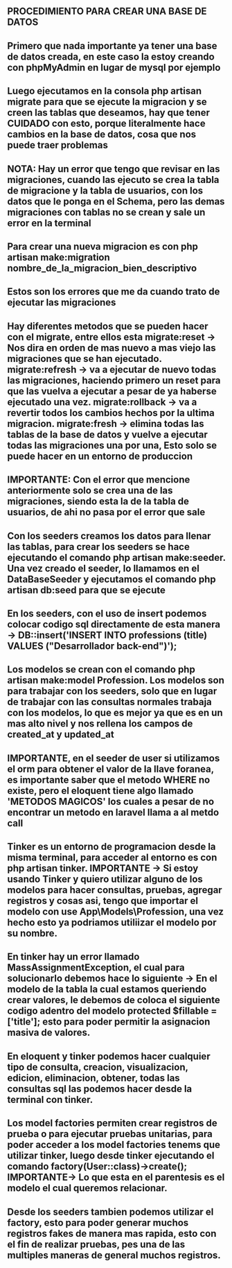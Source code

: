 ## PROCEDIMIENTO PARA CREAR UNA BASE DE DATOS ##

## Primero que nada importante ya tener una base de datos creada, en este caso la estoy creando con phpMyAdmin en lugar de mysql por ejemplo

## Luego ejecutamos en la consola php artisan migrate para que se ejecute la migracion y se creen las tablas que deseamos, hay que tener CUIDADO con esto, porque literalmente hace cambios en la base de datos, cosa que nos puede traer problemas

## NOTA: Hay un error que tengo que revisar en las migraciones,  cuando las ejecuto se crea la tabla de migracione y la tabla de usuarios, con los datos que le ponga en el Schema, pero las demas migraciones con tablas no se crean y sale un error en la terminal

## Para crear una nueva migracion es con php artisan make:migration nombre_de_la_migracion_bien_descriptivo

## Estos son los errores que me da cuando trato de ejecutar las migraciones 

## Hay diferentes metodos que se pueden hacer con el migrate, entre ellos esta migrate:reset -> Nos dira en orden de mas nuevo a mas viejo las migraciones que se han ejecutado. migrate:refresh -> va a ejecutar de nuevo todas las migraciones, haciendo primero un reset para que las vuelva a ejecutar a pesar de ya haberse ejecutado una vez. migrate:rollback -> va a revertir todos los cambios hechos por la ultima migracion. migrate:fresh -> elimina todas las tablas de la base de datos y vuelve a ejecutar todas las migraciones una por una, Esto solo se puede hacer en un entorno de produccion

## IMPORTANTE: Con el error que mencione anteriormente solo se crea una de las migraciones, siendo esta la de la tabla de usuarios, de ahi no pasa por el error que sale

## Con los seeders creamos los datos para llenar las tablas, para crear los seeders se hace ejecutando el comando php artisan make:seeder. Una vez creado el seeder, lo llamamos en el DataBaseSeeder y ejecutamos el comando php artisan db:seed para que se ejecute 

## En los seeders, con el uso de insert podemos colocar codigo sql directamente de esta manera -> DB::insert('INSERT INTO professions (title) VALUES ("Desarrollador back-end")');

## Los modelos se crean con el comando php artisan make:model Profession. Los modelos son para trabajar con los seeders, solo que en lugar de trabajar con las consultas normales trabaja con los modelos, lo que es mejor ya que es en un mas alto nivel y nos rellena los campos de created_at y updated_at

## IMPORTANTE, en el seeder de user si utilizamos el orm para obtener el valor de la llave foranea, es importante saber que el metodo WHERE no existe, pero el eloquent tiene algo llamado 'METODOS MAGICOS' los cuales a pesar de no encontrar un metodo en laravel llama a al metdo call

## Tinker es un entorno de programacion desde la misma terminal, para acceder al entorno es con php artisan tinker. IMPORTANTE -> Si estoy usando Tinker y quiero utilizar alguno de los modelos para hacer consultas, pruebas, agregar registros y cosas asi, tengo que importar el modelo con use App\Models\Profession, una vez hecho esto ya podriamos utiliizar el modelo por su nombre.

## En tinker hay un error llamado MassAssignmentException, el cual para solucionarlo debemos hace lo siguiente -> En el modelo de la tabla la cual estamos queriendo crear valores, le debemos de coloca el siguiente codigo adentro del modelo protected $fillable = ['title']; esto para poder permitir la asignacion masiva de valores.

## En eloquent y tinker podemos hacer cualquier tipo de consulta, creacion, visualizacion, edicion, eliminacion, obtener, todas las consultas sql las podemos hacer desde la terminal con tinker.

## Los model factories permiten crear registros de prueba o para ejecutar pruebas unitarias, para poder acceder a los model factories tenems que utilizar tinker, luego desde tinker ejecutando el comando factory(User::class)->create(); IMPORTANTE-> Lo que esta en el parentesis es el modelo el cual queremos relacionar.

## Desde los seeders tambien podemos utilizar el factory, esto para poder generar muchos registros fakes de manera mas rapida, esto con el fin de realizar pruebas, pes una de las multiples maneras de general muchos registros. 

